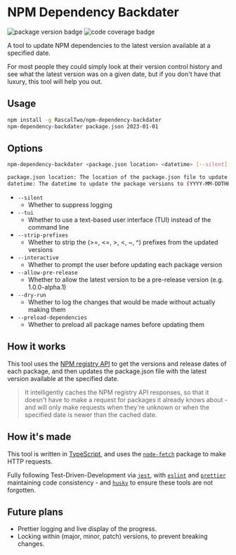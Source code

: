# NPM Dependency Backdater

![package version badge](https://img.shields.io/badge/npm--dependency--backdater-v2.3.0-blue) ![code coverage badge](https://img.shields.io/badge/coverage-100%25-lime)

A tool to update NPM dependencies to the latest version available at a specified date.

For most people they could simply look at their version control history and see what the latest version was on a given date, but if you don't have that luxury, this tool will help you out.

## Usage

```bash
npm install -g RascalTwo/npm-dependency-backdater
npm-dependency-backdater package.json 2023-01-01
```

## Options

```bash
npm-dependency-backdater <package.json location> <datetime> [--silent] [--tui] [--strip-prefixes] [--interactive] [--allow-pre-release] [--dry-run] [--preload-dependencies]

package.json location: The location of the package.json file to update
datetime: The datetime to update the package versions to (YYYY-MM-DDTHH:mm:ssZ)
```

- `--silent`
  - Whether to suppress logging
- `--tui`
  - Whether to use a text-based user interface (TUI) instead of the command line
- `--strip-prefixes`
  - Whether to strip the (>=, <=, >, <, ~, ^) prefixes from the updated versions
- `--interactive`
  - Whether to prompt the user before updating each package version
- `--allow-pre-release`
  - Whether to allow the latest version to be a pre-release version (e.g. 1.0.0-alpha.1)
- `--dry-run`
  - Whether to log the changes that would be made without actually making them
- `--preload-dependencies`
  - Whether to preload all package names before updating them

## How it works

This tool uses the [NPM registry API](https://github.com/npm/registry/blob/master/docs/REGISTRY-API.md) to get the versions and release dates of each package, and then updates the package.json file with the latest version available at the specified date.

> It intelligently caches the NPM registry API responses, so that it doesn't have to make a request for packages it already knows about - and will only make requests when they're unknown or when the specified date is newer than the cached date.

## How it's made

This tool is written in [TypeScript](https://www.typescriptlang.org/), and uses the [`node-fetch`](https://www.npmjs.com/package/node-fetch) package to make HTTP requests.

Fully following Test-Driven-Development via [`jest`](https://jestjs.io/), with [`eslint`](https://eslint.org/) and [`prettier`](https://prettier.io/) maintaining code consistency - and [`husky`](https://www.npmjs.com/package/husky) to ensure these tools are not forgotten.

## Future plans

- Prettier logging and live display of the progress.
- Locking within (major, minor, patch) versions, to prevent breaking changes.
